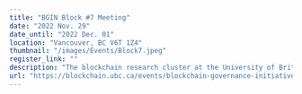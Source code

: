 ```yaml
---
title: "BGIN Block #7 Meeting"
date: "2022 Nov. 29"
date_until: "2022 Dec. 01"
location: "Vancouver, BC V6T 1Z4"
thumbnail: "/images/Events/Block7.jpeg"
register_link: ""
description: "The blockchain research cluster at the University of British Columbia will host block #7 of the Blockchain Governance Initiative Network. BGIN #7 continues to bring voice to individuals focused on governance for digital economic networks."
url: "https://blockchain.ubc.ca/events/blockchain-governance-initiative-network-bgin-block-7-vancouver-hybrid"
---
```


